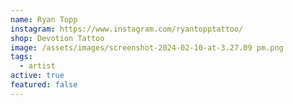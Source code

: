 ```yaml
---
name: Ryan Topp
instagram: https://www.instagram.com/ryantopptattoo/
shop: Devotion Tattoo
image: /assets/images/screenshot-2024-02-10-at-3.27.09 pm.png
tags:
  - artist
active: true
featured: false
---
```

